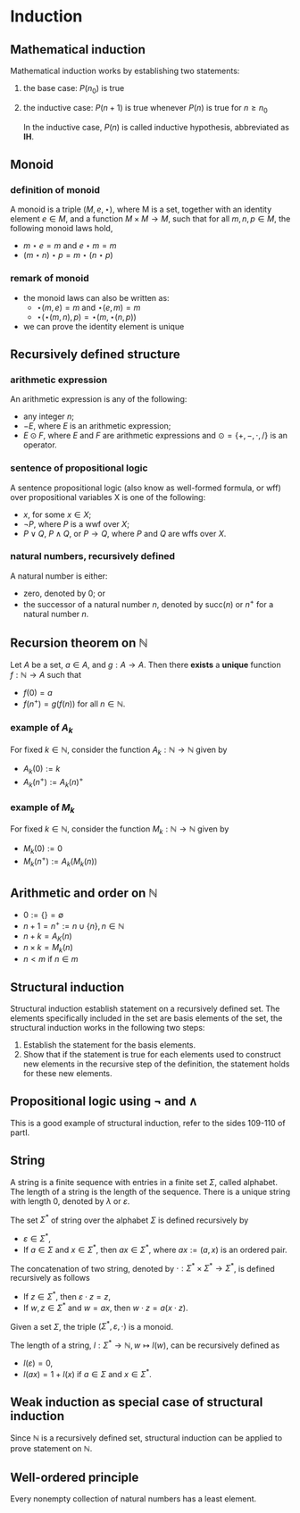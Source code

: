 # Induction

## Mathematical induction

Mathematical induction works by establishing two statements:

1. the base case: $P(n_0)$ is true
2. the inductive case: $P(n+1)$ is true whenever $P(n)$ is true for $n \geq n_0$

   In the inductive case, $P(n)$ is called inductive hypothesis, abbreviated as **IH**.

## Monoid

### definition of monoid

A monoid is a triple $(M, e, \star)$, where M is a set, together with an identity element $e \in M$, and a function $M \times M \to M$, such that for all $m, n, p \in M$, the following monoid laws hold,

- $m \star e = m$ and $e \star m = m$
- $(m \star n) \star p = m \star (n \star p)$

### remark of monoid

- the monoid laws can also be written as:
  - $\star (m, e) = m$ and $\star (e, m) = m$
  - $\star (\star (m, n), p) = \star (m, \star (n, p))$
- we can prove the identity element is unique

## Recursively defined structure

### arithmetic expression

An arithmetic expression is any of the following:

- any integer $n$;
- $-E$, where $E$ is an arithmetic expression;
- $E \odot F$, where $E$ and $F$ are arithmetic expressions and $\odot = \lbrace +, -, \cdot, / \rbrace$ is an operator.

### sentence of propositional logic

A sentence propositional logic (also know as well-formed formula, or wff) over propositional variables X is one of the following:

- $x$, for some $x \in X$;
- $\neg P$, where $P$ is a wwf over $X$;
- $P \vee Q$, $P \wedge Q$, or $P \rightarrow Q$, where $P$ and $Q$ are wffs over $X$.

### natural numbers, recursively defined

A natural number is either:

- zero, denoted by 0; or
- the successor of a natural number $n$, denoted by succ($n$) or $n^+$ for a natural number $n$.

## Recursion theorem on $\mathbb{N}$

Let $A$ be a set, $a \in A$, and $g: A \to A$. Then there **exists** a **unique** function $f: \mathbb{N} \to A$ such that

- $f(0) = a$
- $f(n^+) = g(f(n))$ for all $n \in \mathbb{N}$.

### example of $A_k$

For fixed $k \in \mathbb{N}$, consider the function $A_k: \mathbb{N} \to \mathbb{N}$ given by

- $A_k(0) := k$
- $A_k(n^+) := A_k(n)^+$

### example of $M_k$

For fixed $k \in \mathbb{N}$, consider the function $M_k: \mathbb{N} \to \mathbb{N}$ given by

- $M_k(0) := 0$
- $M_k(n^+) := A_k(M_k(n))$

## Arithmetic and order on $\mathbb{N}$

- $0 := \lbrace \rbrace = \emptyset$
- $n + 1 = n^+ := n \cup \lbrace n \rbrace, n \in \mathbb{N}$
- $n + k = A_K(n)$
- $n \times k = M_k(n)$
- $n < m$ if $n \in m$

## Structural induction

Structural induction establish statement on a recursively defined set. The elements specifically included in the set are basis elements of the set, the structural induction works in the following two steps:

1. Establish the statement for the basis elements.
2. Show that if the statement is true for each elements used to construct new elements in the recursive step of the definition, the statement holds for these new elements.

## Propositional logic using $\neg$ and $\wedge$

This is a good example of structural induction, refer to the sides 109-110 of partI.

## String

A string is a finite sequence with entries in a finite set $\Sigma$, called alphabet. The length of a string is the length of the sequence. There is a unique string with length 0, denoted by $\lambda$ or $\varepsilon$.

The set $\Sigma^*$ of string over the alphabet $\Sigma$ is defined recursively by

- $\varepsilon \in \Sigma^*$,
- If $a \in \Sigma$ and $x \in \Sigma^*$, then $ax \in \Sigma^*$, where $ax := (a, x)$ is an ordered pair.

The concatenation of two string, denoted by $\cdot: \Sigma^*\times \Sigma^* \to \Sigma^*$, is defined recursively as follows

- If $z \in \Sigma^*$, then $\varepsilon \cdot z = z$,
- If $w, z \in \Sigma^*$ and $w = ax$, then $w \cdot z = a(x \cdot z)$.

Given a set $\Sigma$, the triple $(\Sigma^*, \varepsilon, \cdot)$ is a monoid.

The length of a string, $l: \Sigma^* \to \mathbb{N}, w \mapsto l(w)$, can be recursively defined as

- $l(\varepsilon) = 0$,
- $l(ax) = 1 + l(x)$ if $a \in \Sigma$ and $x \in \Sigma^*$.

## Weak induction as special case of structural induction

Since $\mathbb{N}$ is a recursively defined set, structural induction can be applied to prove statement on $\mathbb{N}$.

## Well-ordered principle

Every nonempty collection of natural numbers has a least element.
